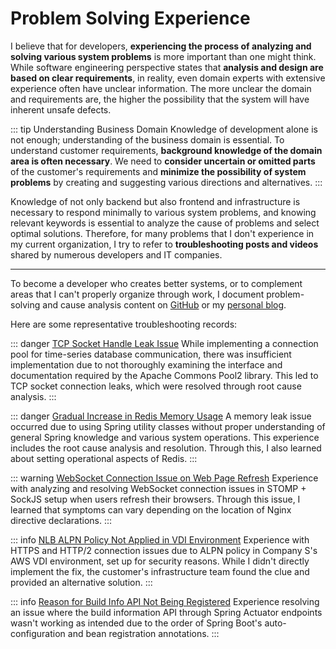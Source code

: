 # Problem Solving Experience

I believe that for developers, **experiencing the process of analyzing and solving various system problems** is more important than one might think. While software engineering perspective states that **analysis and design are based on clear requirements**, in reality, even domain experts with extensive experience often have unclear information. The more unclear the domain and requirements are, the higher the possibility that the system will have inherent unsafe defects.

::: tip Understanding Business Domain
Knowledge of development alone is not enough; understanding of the business domain is essential. To understand customer requirements, **background knowledge of the domain area is often necessary**. We need to **consider uncertain or omitted parts** of the customer's requirements and **minimize the possibility of system problems** by creating and suggesting various directions and alternatives.
:::

Knowledge of not only backend but also frontend and infrastructure is necessary to respond minimally to various system problems, and knowing relevant keywords is essential to analyze the cause of problems and select optimal solutions. Therefore, for many problems that I don't experience in my current organization, I try to refer to **troubleshooting posts and videos** shared by numerous developers and IT companies.

---

To become a developer who creates better systems, or to complement areas that I can't properly organize through work, I document problem-solving and cause analysis content on [GitHub](https://github.com/kdevkr) or my [personal blog](https://kdevkr.github.io).

Here are some representative troubleshooting records:

::: danger [TCP Socket Handle Leak Issue](https://github.com/kdevkr/mambo-box/blob/main/errors/2022-12-08.md)
While implementing a connection pool for time-series database communication, there was insufficient implementation due to not thoroughly examining the interface and documentation required by the Apache Commons Pool2 library. This led to TCP socket connection leaks, which were resolved through root cause analysis.
:::

::: danger [Gradual Increase in Redis Memory Usage](https://github.com/kdevkr/mambo-box/blob/main/errors/2022-11-30.md)
A memory leak issue occurred due to using Spring utility classes without proper understanding of general Spring knowledge and various system operations. This experience includes the root cause analysis and resolution. Through this, I also learned about setting operational aspects of Redis.
:::

::: warning [WebSocket Connection Issue on Web Page Refresh](https://github.com/kdevkr/mambo-box/blob/main/errors/2023-11-30.md)
Experience with analyzing and resolving WebSocket connection issues in STOMP + SockJS setup when users refresh their browsers. Through this issue, I learned that symptoms can vary depending on the location of Nginx directive declarations.
:::

::: info [NLB ALPN Policy Not Applied in VDI Environment](https://github.com/kdevkr/mambo-box/blob/main/errors/2022-02-14.md)
Experience with HTTPS and HTTP/2 connection issues due to ALPN policy in Company S's AWS VDI environment, set up for security reasons. While I didn't directly implement the fix, the customer's infrastructure team found the clue and provided an alternative solution.
:::

::: info [Reason for Build Info API Not Being Registered](https://github.com/kdevkr/mambo-box/blob/main/errors/2023-03-21.md)
Experience resolving an issue where the build information API through Spring Actuator endpoints wasn't working as intended due to the order of Spring Boot's auto-configuration and bean registration annotations.
::: 
